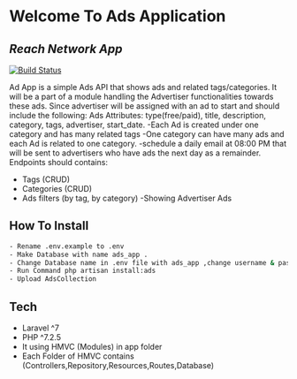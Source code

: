 # Welcome To Ads Application
## _Reach Network App_

[![Build Status](https://travis-ci.org/joemccann/dillinger.svg?branch=master)](https://github.com/Ramadona1001/AdsApp)

Ad App is a simple Ads API
that shows ads and related tags/categories. It will be a part of a module handling the Advertiser
functionalities towards these ads. Since advertiser will be assigned with an ad to start and should include the following:
Ads Attributes:
type(free/paid), title, description, category, tags, advertiser, start_date.
-Each Ad is created under one category and has many related tags
-One category can have many ads and each Ad is related to one category.
-schedule a daily email at 08:00 PM that will be sent to advertisers who have ads the next day as a remainder.
Endpoints should contains:
- Tags (CRUD)
- Categories (CRUD)
- Ads filters (by tag, by category) -Showing Advertiser Ads

## How To Install
```sh
- Rename .env.example to .env
- Make Database with name ads_app .
- Change Database name in .env file with ads_app ,change username & password of database
- Run Command php artisan install:ads
- Upload AdsCollection
```

## Tech

- Laravel ^7
- PHP ^7.2.5
- It using HMVC (Modules) in app folder
- Each Folder of HMVC contains (Controllers,Repository,Resources,Routes,Database)
